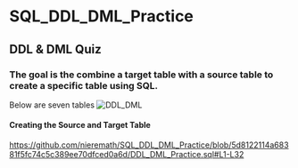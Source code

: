 # SQL_DDL_DML_Practice

## DDL & DML Quiz
### The goal is the combine a target table with a source table to create a specific table using SQL.
Below are seven tables
![DDL_DML](https://user-images.githubusercontent.com/105595931/217269240-7b7f9897-93fb-4c45-a85c-28ff6b5cb371.JPG)

#### Creating the Source and Target Table
https://github.com/nieremath/SQL_DDL_DML_Practice/blob/5d8122114a68381f5fc74c5c389ee70dfced0a6d/DDL_DML_Practice.sql#L1-L32

